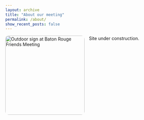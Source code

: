 ```yaml
---
layout: archive
title: "About our meeting"
permalink: /about/
show_recent_posts: false
---
```


<div style="float: left; margin: 0 1em 1em 0;">
  <img src="{{'assets/images/outdoor_sign_img.jpg' | relative_url}}" alt="Outdoor sign at Baton Rouge Friends Meeting" style="width: 250px; height: auto; border-radius: 10px;">
</div>

Site under construction.

